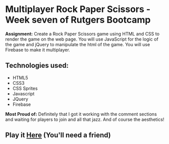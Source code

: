 # Multiplayer Rock Paper Scissors - Week seven of Rutgers Bootcamp

**Assignment:** Create a Rock Paper Scissors game using HTML and CSS to render the game on the web page. You will use JavaScript for the logic of the game and jQuery to manipulate the html of the game. You will use Firebase to make it multiplayer.

## Technologies used:
* HTML5
* CSS3
* CSS Sprites 
* Javascript
* JQuery
* Firebase

**Most Proud of:** Definitely that I got it working with the comment sections and waiting for players to join and all that jazz. And of course the aesthetics!

## Play it [Here](https://stark-cliffs-51321.herokuapp.com/) \(You'll need a friend\)